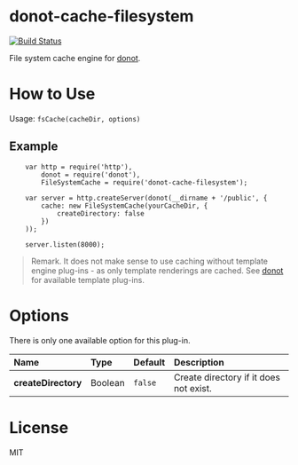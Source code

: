 donot-cache-filesystem
======================

[![Build Status](https://travis-ci.org/donotjs/donot-cache-filesystem.svg?branch=master)](https://travis-ci.org/donotjs/donot-cache-filesystem)

File system cache engine for [donot](https://github.com/donotjs/donot).

# How to Use

Usage: `fsCache(cacheDir, options)`

## Example

		var http = require('http'),
		    donot = require('donot'),
		    FileSystemCache = require('donot-cache-filesystem');

		var server = http.createServer(donot(__dirname + '/public', {
			cache: new FileSystemCache(yourCacheDir, {
				createDirectory: false
			})
		));

		server.listen(8000);

> Remark. It does not make sense to use caching without template engine plug-ins - as only template renderings are cached. See [donot](https://github.com/donotjs/donot) for available template plug-ins.

# Options

There is only one available option for this plug-in.

| Name                | Type    | Default | Description |
|:--------------------|:--------|:--------|:------------|
| **createDirectory** | Boolean | `false` | Create directory if it does not exist. |

# License

MIT
